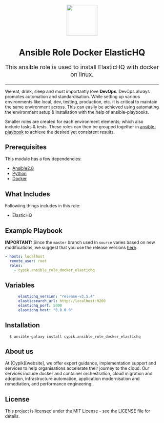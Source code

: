 <!-- This file was automatically generated by the `geine`. Make all changes to `README.yaml` and run `make readme` to rebuild this file. -->


<p align="center"> <img src="https://user-images.githubusercontent.com/50652676/62451340-ba925480-b78b-11e9-99f0-13a8a9cc0afa.png" width="100" height="100"></p>

<h1 align="center">
    Ansible Role Docker ElasticHQ
</h1>

<p align="center" style="font-size: 1.2rem;">
    This ansible role is used to install ElasticHQ  with docker on linux.
     </p>

<p align="center">



</p>
<p align="center">



</p>
<hr>



We eat, drink, sleep and most importantly love **DevOps**. DevOps always promotes automation and standardisation. While setting up various environments like local, dev, testing, production, etc. it is critical to maintain the same environment across. This can easily be achieved using automating the environment setup & installation with the help of ansible-playbooks.

Smaller roles are created for each environment elements; which also include tasks & tests. These roles can then be grouped together in [ansible-playbook](https://docs.ansible.com/ansible/latest/user_guide/playbooks_intro.html) to achieve the desired yet consistent results.



## Prerequisites

This module has a few dependencies:

- [Ansible2.8](https://docs.ansible.com/ansible/latest/installation_guide/intro_installation.html)
- [Python](https://www.python.org/downloads)
- [Docker](https://docs.docker.com/install/linux/docker-ce/ubuntu)




## What Includes

Followiing things includes in this role:
- ElasticHQ



## Example Playbook

**IMPORTANT:** Since the `master` branch used in `source` varies based on new modifications, we suggest that you use the release versions [here](https://github.com/cypik/ansible-role-docker-elastichq/releases).


```yaml
- hosts: localhost
  remote_user: root
  roles:
    - cypik.ansible_role_docker_elastichq
```


## Variables

```yaml
      elastichq_version: "release-v3.5.4"
      elasticsearch_url: http://localhost:9200
      elastichq_port: 5000
      elastichq_host: "0.0.0.0"
```


## Installation

```console
  $ ansible-galaxy install cypik.ansible_role_docker_elastichq
```



## About us

At [Cypik][website], we offer expert guidance, implementation support and services to help organisations accelerate their journey to the cloud. Our services include docker and container orchestration, cloud migration and adoption, infrastructure automation, application modernisation and remediation, and performance engineering.

## License
This project is licensed under the MIT License - see the [LICENSE](https://github.com/cypik/ansible-role-docker-elastichq/blob/master/LICENSE) file for details.

